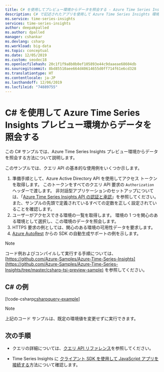 ```yaml
---
title: C# を使用してプレビュー環境からデータを照会する - Azure Time Series Insights | Microsoft Docs
description: C# で記述されたアプリを使用して Azure Time Series Insights 環境からデータを照会する方法を学びます。
ms.service: time-series-insights
services: time-series-insights
author: deepakpalled
ms.author: dpalled
manager: cshankar
ms.devlang: csharp
ms.workload: big-data
ms.topic: conceptual
ms.date: 12/05/2019
ms.custom: seodec18
ms.openlocfilehash: 20c1f1f9a8b0b0ef105893e44c9daaeae68604db
ms.sourcegitcommit: 8bd85510aee664d40614655d0ff714f61e6cd328
ms.translationtype: HT
ms.contentlocale: ja-JP
ms.lasthandoff: 12/06/2019
ms.locfileid: "74889755"
---
```

# <a name="query-data-from-the-azure-time-series-insights-preview-environment-using-c"></a>C# を使用して Azure Time Series Insights プレビュー環境からデータを照会する

この C# サンプルでは、Azure Time Series Insights プレビュー環境からデータを照会する方法について説明します。

このサンプルでは、クエリ API の基本的な使用例をいくつか示します。

1. 準備手順として、Azure Active Directory API を使用してアクセス トークンを取得します。 このトークンをすべてのクエリ API 要求の `Authorization` ヘッダーで渡します。 非対話型アプリケーションのセットアップについては、「[Azure Time Series Insights API の認証と承認](time-series-insights-authentication-and-authorization.md)」を参照してください。 また、サンプルの先頭で定義されているすべての定数を正しく設定されていることを確認します。
1. ユーザーがアクセスできる環境の一覧を取得します。 環境の 1 つを関心のある環境として選択し、この環境のデータを照会します。
1. HTTPS 要求の例としては、関心のある環境の可用性データを要求します。
1. [Azure AutoRest](https://github.com/Azure/AutoRest) からの SDK の自動生成サポートの例を示します。

> [!NOTE]
> コード例およびコンパイルして実行する手順については、[https://github.com/Azure-Samples/Azure-Time-Series-Insights](https://github.com/Azure-Samples/Azure-Time-Series-Insights/tree/master/csharp-tsi-preview-sample) を参照してください。

## <a name="c-example"></a>C# の例

[!code-csharp[csharpquery-example](~/samples-tsi/csharp-tsi-preview-sample/DataPlaneClientSampleApp/Program.cs)]

> [!NOTE]
> 上記のコード サンプルは、既定の環境値を変更せずに実行できます。

## <a name="next-steps"></a>次の手順

- クエリの詳細については、[クエリ API リファレンス](https://docs.microsoft.com/rest/api/time-series-insights/preview-query)を参照してください。

- Time Series Insights に [クライアント SDK を使用して JavaScript アプリを接続する](https://github.com/microsoft/tsiclient)方法について確認します。
